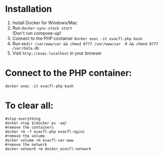 # Installation
1. Install Docker for Windows/Mac
2. Run `docker-sync-stack start`<br>
!Don't run compose-up!
3. Connect to the PHP container `docker exec -it evacfl-php bash`
4. Run `mkdir /var/www/var && chmod 0777 /var/www/var -R && chmod 0777 /var/data.db`
5. Visit `http://evac.localhost` in your browser

# Connect to the PHP container:
```
docker exec -it evacfl-php bash
```

# To clear all:
```
#stop everything
docker stop $(docker ps -aq)
#remove the containers
docker rm -f evacfl-php evacfl-nginx
#remove the volume
docker volume rm evacfl-var-www
#remove the network
docker network rm docker_evacfl-network
```